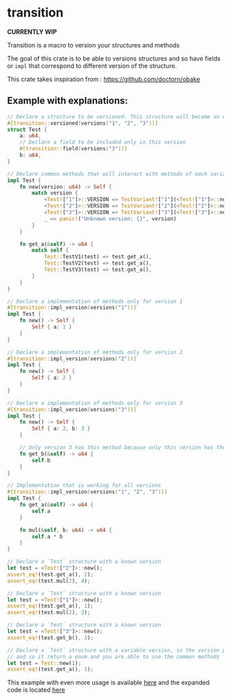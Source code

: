 # transition

**CURRENTLY WIP**

Transition is a macro to version your structures and methods

The goal of this crate is to be able to versions structures and so have fields or `impl` that correspond to different version of the structure.

This crate takes inspiration from : https://github.com/doctorn/obake

## Example with explanations: 

```rust
// Declare a structure to be versioned. This structure will become an enum with 3 variants for the 3 versions
#[transition::versioned(versions("1", "2", "3"))]
struct Test {
    a: u64,
    // Declare a field to be included only in this version
    #[transition::field(versions("3"))]
    b: u64,
}

// Declare common methods that will interact with methods of each variant
impl Test {
    fn new(version: u64) -> Self {
        match version {
            <Test!["1"]>::VERSION => TestVariant!["1"](<Test!["1"]>::new()),
            <Test!["2"]>::VERSION => TestVariant!["2"](<Test!["2"]>::new()),
            <Test!["3"]>::VERSION => TestVariant!["3"](<Test!["3"]>::new()),
            _ => panic!("Unknown version: {}", version)
        }
    }

    fn get_a(&self) -> u64 {
        match self {
            Test::TestV1(test) => test.get_a(),
            Test::TestV2(test) => test.get_a(),
            Test::TestV3(test) => test.get_a(),
        }
    }
}

// Declare a implementation of methods only for version 1
#[transition::impl_version(versions("1"))]
impl Test {
    fn new() -> Self {
        Self { a: 1 }
    }
}

// Declare a implementation of methods only for version 2
#[transition::impl_version(versions("2"))]
impl Test {
    fn new() -> Self {
        Self { a: 2 }
    }
}

// Declare a implementation of methods only for version 3
#[transition::impl_version(versions("3"))]
impl Test {
    fn new() -> Self {
        Self { a: 2, b: 3 }
    }

    // Only version 3 has this method because only this version has the field `b`
    fn get_b(&self) -> u64 {
        self.b
    }
}

// Implementation that is working for all versions
#[transition::impl_version(versions("1", "2", "3"))]
impl Test {
    fn get_a(&self) -> u64 {
        self.a
    }

    fn mul(&self, b: u64) -> u64 {
        self.a * b
    }
}

// Declare a `Test` structure with a known version
let test = <Test!["2"]>::new();
assert_eq!(test.get_a(), 2);
assert_eq!(test.mul(2), 4);

// Declare a `Test` structure with a known version
let test = <Test!["1"]>::new();
assert_eq!(test.get_a(), 1);
assert_eq!(test.mul(2), 2);

// Declare a `Test` structure with a known version
let test = <Test!["3"]>::new();
assert_eq!(test.get_b(), 3);

// Declare a `Test` structure with a variable version, so the version possibly can't be determine at compile time
// and so it return a enum and you are able to use the common methods
let test = Test::new(1);
assert_eq!(test.get_a(), 1);
```

This example with even more usage is available [here](https://github.com/AurelienFT/transition/blob/main/transition/tests/basic.rs) and the expanded code is located [here](https://github.com/AurelienFT/transition/blob/main/transition/test.rs)